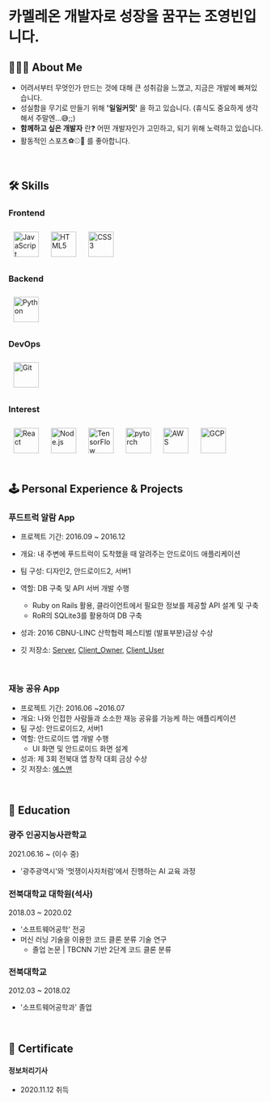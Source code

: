 # 카멜레온 개발자로 성장을 꿈꾸는 조영빈입니다.

## 🙋🏻‍♂️ About Me

- 어려서부터 무엇인가 만드는 것에 대해 큰 성취감을 느꼈고, 지금은 개발에 빠져있습니다.
- 성실함을 무기로 만들기 위해 **'일일커밋'** 을 하고 있습니다. (휴식도 중요하게 생각해서 주말엔...😅;;)
- **함께하고 싶은 개발자** 란❓ 어떤 개발자인가 고민하고, 되기 위해 노력하고 있습니다.
- 활동적인 스포츠⚽⚾🏀 를 좋아합니다.

</br>

## 🛠 Skills

### Frontend  
<div align="left">
<img style="margin: 10px" src="https://profilinator.rishav.dev/skills-assets/javascript-original.svg" alt="JavaScript" height="50" />
<img style="margin: 10px" src="https://profilinator.rishav.dev/skills-assets/html5-original-wordmark.svg" alt="HTML5" height="50" />
<img style="margin: 10px" src="https://profilinator.rishav.dev/skills-assets/css3-original-wordmark.svg" alt="CSS3" height="50" />  
</div>

### Backend  
<div align="left">  
<img style="margin: 10px" src="https://profilinator.rishav.dev/skills-assets/python-original.svg" alt="Python" height="50" />  
</div>


### DevOps  
<div align="left">  
<img style="margin: 10px" src="https://profilinator.rishav.dev/skills-assets/git-scm-icon.svg" alt="Git" height="50" />  
</div>

### Interest

<div align="left">
<img style="margin: 10px" src="https://profilinator.rishav.dev/skills-assets/react-original-wordmark.svg" alt="React" height="50" />
<img style="margin: 10px" src="https://profilinator.rishav.dev/skills-assets/nodejs-original-wordmark.svg" alt="Node.js" height="50" />
<img style="margin: 10px" src="https://profilinator.rishav.dev/skills-assets/tensorflow-icon.svg" alt="TensorFlow" height="50" />
<img style="margin: 10px" src="https://profilinator.rishav.dev/skills-assets/pytorch-icon.svg" alt="pytorch" height="50" />
<img style="margin: 10px" src="https://profilinator.rishav.dev/skills-assets/amazonwebservices-original-wordmark.svg" alt="AWS" height="50" />
<img style="margin: 10px" src="https://profilinator.rishav.dev/skills-assets/google_cloud-icon.svg" alt="GCP" height="50" />  
</div>

<br>

## 🕹 Personal Experience & Projects

### 푸드트럭 알람 App

- 프로젝트 기간: 2016.09 ~ 2016.12

- 개요: 내 주변에 푸드트럭이 도착했을 때 알려주는 안드로이드 애플리케이션
- 팀 구성: 디자인2, 안드로이드2, 서버1
- 역할: DB 구축 및 API 서버 개발 수행
    - Ruby on Rails 활용, 클라이언트에서 필요한 정보를 제공할 API 설계 및 구축
    - RoR의 SQLite3를 활용하여 DB 구축
- 성과: 2016 CBNU-LINC 산학협력 페스티벌 (발표부분)금상 수상
- 깃 저장소: [Server](https://github.com/opwe37/Food-Truck-Alarm-Server), [Client_Owner](https://github.com/KimHyunPyo/FoodTruckOwner), [Client_User](https://github.com/lainrose/FoodtruckUser)

<br>

### 재능 공유 App

- 프로젝트 기간: 2016.06 ~2016.07
- 개요: 나와 인접한 사람들과 소소한 재능 공유를 가능케 하는 애플리케이션
- 팀 구성: 안드로이드2, 서버1
- 역할: 안드로이드 앱 개발 수행
    - UI 화면 및 안드로이드 화면 설계
- 성과: 제 3회 전북대 앱 창작 대회 금상 수상
- 깃 저장소: [예스맨](https://github.com/seokhyeonko/YesManApp)

<br>

## 🏫 Education

### 광주 인공지능사관학교

2021.06.16 ~ (이수 중)

- '광주광역시'와 '멋쟁이사자처럼'에서 진행하는 AI 교육 과정


### 전북대학교 대학원(석사)

2018.03 ~ 2020.02

- '소프트웨어공학' 전공
- 머신 러닝 기술을 이용한 코드 클론 분류 기술 연구
    - 졸업 논문 | TBCNN 기반 2단계 코드 클론 분류


### 전북대학교

2012.03 ~ 2018.02

- '소프트웨어공학과' 졸업

<br>

## 🏅 Certificate

#### 정보처리기사

- 2020.11.12 취득
